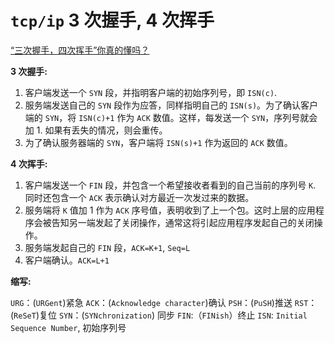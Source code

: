 # `tcp/ip` 3 次握手, 4 次挥手

[“三次握手，四次挥手”你真的懂吗？](https://zhuanlan.zhihu.com/p/`53374516`)

**3 次握手:**

1. 客户端发送一个 `SYN` 段，并指明客户端的初始序列号，即 `ISN(c)`.
2. 服务端发送自己的 `SYN` 段作为应答，同样指明自己的 `ISN(s)`。为了确认客户端的 `SYN`，将 `ISN(c)+1` 作为 `ACK` 数值。这样，每发送一个 `SYN`，序列号就会加 1. 如果有丢失的情况，则会重传。
3. 为了确认服务器端的 `SYN`，客户端将 `ISN(s)+1` 作为返回的 `ACK` 数值。

**4 次挥手:**

1. 客户端发送一个 `FIN` 段，并包含一个希望接收者看到的自己当前的序列号 `K`. 同时还包含一个 `ACK` 表示确认对方最近一次发过来的数据。
2. 服务端将 `K` 值加 1 作为 `ACK` 序号值，表明收到了上一个包。这时上层的应用程序会被告知另一端发起了关闭操作，通常这将引起应用程序发起自己的关闭操作。
3. 服务端发起自己的 `FIN` 段，`ACK=K+1`, `Seq=L`
4. 客户端确认。`ACK=L+1`

**缩写:**

`URG`：(`URGent`)紧急
`ACK`：(`Acknowledge character`)确认
`PSH`：(`PuSH`)推送
`RST`：(`ReSeT`)复位
`SYN`：(`SYNchronization`) 同步
`FIN`:（`FINish`）终止
`ISN`: `Initial Sequence Number`, 初始序列号
